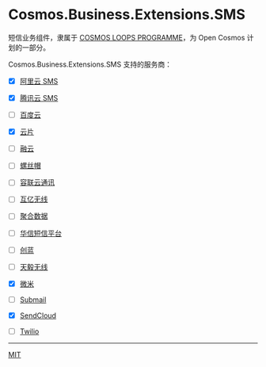 # Cosmos.Business.Extensions.SMS

短信业务组件，隶属于 [COSMOS LOOPS PROGRAMME](https://github.com/CosmosLoops)，为 Open Cosmos 计划的一部分。

Cosmos.Business.Extensions.SMS 支持的服务商：

+ [x] [阿里云 SMS](https://www.aliyun.com/product/sms)
+ [x] [腾讯云 SMS](https://cloud.tencent.com/product/sms)
+ [ ] [百度云](https://cloud.baidu.com/)
+ [x] [云片](https://www.yunpian.com/)
+ [ ] [融云](http://www.rongcloud.cn/)
+ [ ] [螺丝帽](https://luosimao.com/)
+ [ ] [容联云通讯](http://www.yuntongxun.com/)
+ [ ] [互亿无线](http://www.ihuyi.com/  )
+ [ ] [聚合数据](https://www.juhe.cn/)
+ [ ] [华信短信平台](http://www.ipyy.com/)
+ [ ] [创蓝](https://www.253.com/)
+ [ ] [天毅无线](http://www.85hu.com/)
+ [x] [微米](https://www.weimi.cc)
+ [ ] [Submail](https://www.mysubmail.com/)
+ [x] [SendCloud](https://www.sendcloud.net/)
+ [ ] [Twilio](https://www.twilio.com/)


* * *

[MIT](https://mit-license.org/)